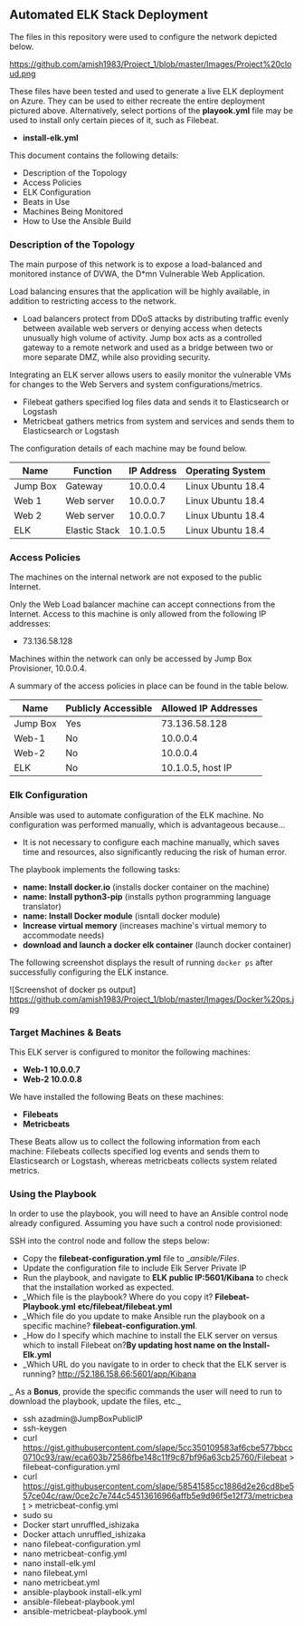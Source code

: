 ## Automated ELK Stack Deployment

The files in this repository were used to configure the network depicted below.

https://github.com/amish1983/Project_1/blob/master/Images/Project%20cloud.png

These files have been tested and used to generate a live ELK deployment on Azure. They can be used to either recreate the entire deployment pictured above. Alternatively, select portions of the __playook.yml__ file may be used to install only certain pieces of it, such as Filebeat.

- __install-elk.yml__

This document contains the following details:
- Description of the Topology
- Access Policies
- ELK Configuration
- Beats in Use
- Machines Being Monitored
- How to Use the Ansible Build


### Description of the Topology

The main purpose of this network is to expose a load-balanced and monitored instance of DVWA, the D*mn Vulnerable Web Application.

Load balancing ensures that the application will be highly available, in addition to restricting access to the network.
- Load balancers protect from DDoS attacks by distributing traffic evenly between available web servers or denying access when detects unusually high volume of activity. Jump box acts as a controlled gateway to a remote network and used as a bridge between two or more separate DMZ, while also providing security.

Integrating an ELK server allows users to easily monitor the vulnerable VMs for changes to the Web Servers and system configurations/metrics.
- Filebeat gathers specified log files data and sends it to Elasticsearch or Logstash
- Metricbeat gathers metrics from system and services and sends them to Elasticsearch or Logstash

The configuration details of each machine may be found below.

| Name     | Function       | IP Address | Operating System |
|----------|----------      |------------|------------------|
| Jump Box | Gateway        | 10.0.0.4   | Linux Ubuntu 18.4|
| Web 1    | Web server     | 10.0.0.7   | Linux Ubuntu 18.4|
| Web 2    | Web server     | 10.0.0.7   | Linux Ubuntu 18.4|
| ELK      | Elastic Stack  | 10.1.0.5   | Linux Ubuntu 18.4|

### Access Policies

The machines on the internal network are not exposed to the public Internet. 

Only the Web Load balancer machine can accept connections from the Internet. Access to this machine is only allowed from the following IP addresses:
- 73.136.58.128

Machines within the network can only be accessed by Jump Box Provisioner, 10.0.0.4.

A summary of the access policies in place can be found in the table below.

| Name     | Publicly Accessible | Allowed IP Addresses |
|----------|---------------------|----------------------|
| Jump Box | Yes                 | 73.136.58.128        |
| Web-1    | No                  | 10.0.0.4             |
| Web-2    | No                  | 10.0.0.4             |
| ELK      | No                  | 10.1.0.5, host IP    |

### Elk Configuration

Ansible was used to automate configuration of the ELK machine. No configuration was performed manually, which is advantageous because...
- It is not necessary to configure each machine manually, which saves time and resources, also significantly reducing the risk of human error.

The playbook implements the following tasks:
- __name: Install docker.io__ (installs docker container on the machine)
- __name: Install python3-pip__ (installs python programming language translator)
- __name: Install Docker module__ (isntall docker module)
- __Increase virtual memory__ (increases machine's virtual memory to accommodate needs)
- __download and launch a docker elk container__ (launch docker container)

The following screenshot displays the result of running `docker ps` after successfully configuring the ELK instance.

![Screenshot of docker ps output] https://github.com/amish1983/Project_1/blob/master/Images/Docker%20ps.jpg

### Target Machines & Beats
This ELK server is configured to monitor the following machines:
- __Web-1 10.0.0.7__
- __Web-2 10.0.0.8__

We have installed the following Beats on these machines:
- __Filebeats__
- __Metricbeats__

These Beats allow us to collect the following information from each machine:
Filebeats collects specified log events and sends them to Elasticsearch or Logstash, whereas metricbeats collects system related metrics.

### Using the Playbook
In order to use the playbook, you will need to have an Ansible control node already configured. Assuming you have such a control node provisioned: 

SSH into the control node and follow the steps below:
- Copy the __filebeat-configuration.yml__ file to __ansible/_Files__.
- Update the configuration file to include Elk Server Private IP
- Run the playbook, and navigate to __ELK public IP:5601/Kibana__ to check that the installation worked as expected.
- _Which file is the playbook? Where do you copy it? __Filebeat-Playbook.yml__  __etc/filebeat/filebeat.yml__
- _Which file do you update to make Ansible run the playbook on a specific machine? __filebeat-configuration.yml__. 
- _How do I specify which machine to install the ELK server on versus which to install Filebeat on?__By updating host name on the Install-Elk.yml__
- _Which URL do you navigate to in order to check that the ELK server is running? http://52.186.158.66:5601/app/Kibana

_ As a **Bonus**, provide the specific commands the user will need to run to download the playbook, update the files, etc._
- ssh azadmin@JumpBoxPublicIP
- ssh-keygen
- curl https://gist.githubusercontent.com/slape/5cc350109583af6cbe577bbcc0710c93/raw/eca603b72586fbe148c11f9c87bf96a63cb25760/Filebeat > filebeat-configuration.yml
- curl https://gist.githubusercontent.com/slape/58541585cc1886d2e26cd8be557ce04c/raw/0ce2c7e744c54513616966affb5e9d96f5e12f73/metricbeat > metricbeat-config.yml
- sudo su
- Docker start unruffled_ishizaka
- Docker attach unruffled_ishizaka
- nano filebeat-configuration.yml
- nano metricbeat-config.yml
- nano install-elk.yml
- nano filebeat.yml
- nano metricbeat.yml
- ansible-playbook install-elk.yml
- ansible-filebeat-playbook.yml
- ansible-metricbeat-playbook.yml

